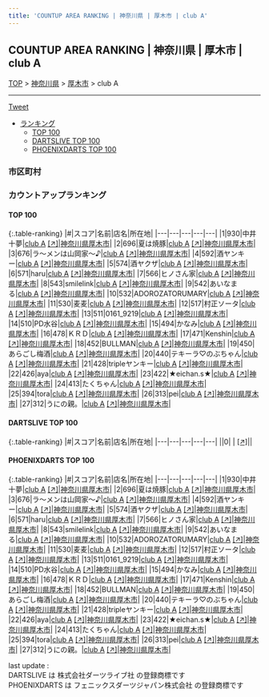 ```yaml
---
title: 'COUNTUP AREA RANKING | 神奈川県 | 厚木市 | club A'
---
```

## COUNTUP AREA RANKING | 神奈川県 | 厚木市 | club A

[TOP](/darts/rank/) > [神奈川県](/darts/rank/神奈川県/) > [厚木市](/darts/rank/神奈川県/厚木市/) > club A

___

<a href="https://twitter.com/share?ref_src=twsrc%5Etfw" data-text="COUNTUP AREA RANKING | 神奈川県厚木市club A" class="twitter-share-button" data-hashtags="DARTSLIVE,PHOENIXDARTS,darts,ダーツ" data-show-count="false">Tweet</a>

* [ランキング](#カウントアップランキング)
    * [TOP 100](#top-100)
    * [DARTSLIVE TOP 100](#dartslive-top-100)
    * [PHOENIXDARTS TOP 100](#phoenixdarts-top-100)

### 市区町村

<ul>

</ul>

### カウントアップランキング

#### TOP 100



{:.table-ranking}
|#|スコア|名前|店名|所在地|
|---|---|---|---|---|
|1|930|<span class="rank-name-pd"><span class="pro-icon-pd"></span>中井 十夢</span>|<a href="/darts/rank/shops/84971.html">club A</a> <a href="https://vs.phoenixdarts.com/jp/shop/shopDetailInfo/s_84971?s_seq=84971">[↗]</a>|<a href="/darts/rank/神奈川県/厚木市">神奈川県厚木市</a>|
|2|696|<span class="rank-name-pd">夏は焼豚</span>|<a href="/darts/rank/shops/84971.html">club A</a> <a href="https://vs.phoenixdarts.com/jp/shop/shopDetailInfo/s_84971?s_seq=84971">[↗]</a>|<a href="/darts/rank/神奈川県/厚木市">神奈川県厚木市</a>|
|3|676|<span class="rank-name-pd">ラ〜メンは山岡家〜♪</span>|<a href="/darts/rank/shops/84971.html">club A</a> <a href="https://vs.phoenixdarts.com/jp/shop/shopDetailInfo/s_84971?s_seq=84971">[↗]</a>|<a href="/darts/rank/神奈川県/厚木市">神奈川県厚木市</a>|
|4|592|<span class="rank-name-pd">酒ヤンキー</span>|<a href="/darts/rank/shops/84971.html">club A</a> <a href="https://vs.phoenixdarts.com/jp/shop/shopDetailInfo/s_84971?s_seq=84971">[↗]</a>|<a href="/darts/rank/神奈川県/厚木市">神奈川県厚木市</a>|
|5|574|<span class="rank-name-pd">酒ヤクザ</span>|<a href="/darts/rank/shops/84971.html">club A</a> <a href="https://vs.phoenixdarts.com/jp/shop/shopDetailInfo/s_84971?s_seq=84971">[↗]</a>|<a href="/darts/rank/神奈川県/厚木市">神奈川県厚木市</a>|
|6|571|<span class="rank-name-pd">haru</span>|<a href="/darts/rank/shops/84971.html">club A</a> <a href="https://vs.phoenixdarts.com/jp/shop/shopDetailInfo/s_84971?s_seq=84971">[↗]</a>|<a href="/darts/rank/神奈川県/厚木市">神奈川県厚木市</a>|
|7|566|<span class="rank-name-pd">ヒノさん家</span>|<a href="/darts/rank/shops/84971.html">club A</a> <a href="https://vs.phoenixdarts.com/jp/shop/shopDetailInfo/s_84971?s_seq=84971">[↗]</a>|<a href="/darts/rank/神奈川県/厚木市">神奈川県厚木市</a>|
|8|543|<span class="rank-name-pd">smilelink</span>|<a href="/darts/rank/shops/84971.html">club A</a> <a href="https://vs.phoenixdarts.com/jp/shop/shopDetailInfo/s_84971?s_seq=84971">[↗]</a>|<a href="/darts/rank/神奈川県/厚木市">神奈川県厚木市</a>|
|9|542|<span class="rank-name-pd">あいなまる</span>|<a href="/darts/rank/shops/84971.html">club A</a> <a href="https://vs.phoenixdarts.com/jp/shop/shopDetailInfo/s_84971?s_seq=84971">[↗]</a>|<a href="/darts/rank/神奈川県/厚木市">神奈川県厚木市</a>|
|10|532|<span class="rank-name-pd">ADOROZATORUMARY</span>|<a href="/darts/rank/shops/84971.html">club A</a> <a href="https://vs.phoenixdarts.com/jp/shop/shopDetailInfo/s_84971?s_seq=84971">[↗]</a>|<a href="/darts/rank/神奈川県/厚木市">神奈川県厚木市</a>|
|11|530|<span class="rank-name-pd">麦麦</span>|<a href="/darts/rank/shops/84971.html">club A</a> <a href="https://vs.phoenixdarts.com/jp/shop/shopDetailInfo/s_84971?s_seq=84971">[↗]</a>|<a href="/darts/rank/神奈川県/厚木市">神奈川県厚木市</a>|
|12|517|<span class="rank-name-pd">村正ソータ</span>|<a href="/darts/rank/shops/84971.html">club A</a> <a href="https://vs.phoenixdarts.com/jp/shop/shopDetailInfo/s_84971?s_seq=84971">[↗]</a>|<a href="/darts/rank/神奈川県/厚木市">神奈川県厚木市</a>|
|13|511|<span class="rank-name-pd">0161_9219</span>|<a href="/darts/rank/shops/84971.html">club A</a> <a href="https://vs.phoenixdarts.com/jp/shop/shopDetailInfo/s_84971?s_seq=84971">[↗]</a>|<a href="/darts/rank/神奈川県/厚木市">神奈川県厚木市</a>|
|14|510|<span class="rank-name-pd">PD水谷</span>|<a href="/darts/rank/shops/84971.html">club A</a> <a href="https://vs.phoenixdarts.com/jp/shop/shopDetailInfo/s_84971?s_seq=84971">[↗]</a>|<a href="/darts/rank/神奈川県/厚木市">神奈川県厚木市</a>|
|15|494|<span class="rank-name-pd">かなみ</span>|<a href="/darts/rank/shops/84971.html">club A</a> <a href="https://vs.phoenixdarts.com/jp/shop/shopDetailInfo/s_84971?s_seq=84971">[↗]</a>|<a href="/darts/rank/神奈川県/厚木市">神奈川県厚木市</a>|
|16|478|<span class="rank-name-pd">ＫＲＤ</span>|<a href="/darts/rank/shops/84971.html">club A</a> <a href="https://vs.phoenixdarts.com/jp/shop/shopDetailInfo/s_84971?s_seq=84971">[↗]</a>|<a href="/darts/rank/神奈川県/厚木市">神奈川県厚木市</a>|
|17|471|<span class="rank-name-pd">Kenshin</span>|<a href="/darts/rank/shops/84971.html">club A</a> <a href="https://vs.phoenixdarts.com/jp/shop/shopDetailInfo/s_84971?s_seq=84971">[↗]</a>|<a href="/darts/rank/神奈川県/厚木市">神奈川県厚木市</a>|
|18|452|<span class="rank-name-pd">BULLMAN</span>|<a href="/darts/rank/shops/84971.html">club A</a> <a href="https://vs.phoenixdarts.com/jp/shop/shopDetailInfo/s_84971?s_seq=84971">[↗]</a>|<a href="/darts/rank/神奈川県/厚木市">神奈川県厚木市</a>|
|19|450|<span class="rank-name-pd">あらごし梅酒</span>|<a href="/darts/rank/shops/84971.html">club A</a> <a href="https://vs.phoenixdarts.com/jp/shop/shopDetailInfo/s_84971?s_seq=84971">[↗]</a>|<a href="/darts/rank/神奈川県/厚木市">神奈川県厚木市</a>|
|20|440|<span class="rank-name-pd">テキーラ♡のぶちゃん</span>|<a href="/darts/rank/shops/84971.html">club A</a> <a href="https://vs.phoenixdarts.com/jp/shop/shopDetailInfo/s_84971?s_seq=84971">[↗]</a>|<a href="/darts/rank/神奈川県/厚木市">神奈川県厚木市</a>|
|21|428|<span class="rank-name-pd">tripleヤンキー</span>|<a href="/darts/rank/shops/84971.html">club A</a> <a href="https://vs.phoenixdarts.com/jp/shop/shopDetailInfo/s_84971?s_seq=84971">[↗]</a>|<a href="/darts/rank/神奈川県/厚木市">神奈川県厚木市</a>|
|22|426|<span class="rank-name-pd">aya</span>|<a href="/darts/rank/shops/84971.html">club A</a> <a href="https://vs.phoenixdarts.com/jp/shop/shopDetailInfo/s_84971?s_seq=84971">[↗]</a>|<a href="/darts/rank/神奈川県/厚木市">神奈川県厚木市</a>|
|23|422|<span class="rank-name-pd">★eichan.s★</span>|<a href="/darts/rank/shops/84971.html">club A</a> <a href="https://vs.phoenixdarts.com/jp/shop/shopDetailInfo/s_84971?s_seq=84971">[↗]</a>|<a href="/darts/rank/神奈川県/厚木市">神奈川県厚木市</a>|
|24|413|<span class="rank-name-pd">たくちゃん</span>|<a href="/darts/rank/shops/84971.html">club A</a> <a href="https://vs.phoenixdarts.com/jp/shop/shopDetailInfo/s_84971?s_seq=84971">[↗]</a>|<a href="/darts/rank/神奈川県/厚木市">神奈川県厚木市</a>|
|25|394|<span class="rank-name-pd">tora</span>|<a href="/darts/rank/shops/84971.html">club A</a> <a href="https://vs.phoenixdarts.com/jp/shop/shopDetailInfo/s_84971?s_seq=84971">[↗]</a>|<a href="/darts/rank/神奈川県/厚木市">神奈川県厚木市</a>|
|26|313|<span class="rank-name-pd">pei</span>|<a href="/darts/rank/shops/84971.html">club A</a> <a href="https://vs.phoenixdarts.com/jp/shop/shopDetailInfo/s_84971?s_seq=84971">[↗]</a>|<a href="/darts/rank/神奈川県/厚木市">神奈川県厚木市</a>|
|27|312|<span class="rank-name-pd">うにの親。</span>|<a href="/darts/rank/shops/84971.html">club A</a> <a href="https://vs.phoenixdarts.com/jp/shop/shopDetailInfo/s_84971?s_seq=84971">[↗]</a>|<a href="/darts/rank/神奈川県/厚木市">神奈川県厚木市</a>|


#### DARTSLIVE TOP 100



{:.table-ranking}
|#|スコア|名前|店名|所在地|
|---|---|---|---|---|
||0|<span class="rank-name-dl"> </span>|<a href="/darts/rank/shops/.html"></a> <a href="">[↗]</a>|<a href="/darts/rank//"></a>|


#### PHOENIXDARTS TOP 100



{:.table-ranking}
|#|スコア|名前|店名|所在地|
|---|---|---|---|---|
|1|930|<span class="rank-name-pd"><span class="pro-icon-pd"></span>中井 十夢</span>|<a href="/darts/rank/shops/84971.html">club A</a> <a href="https://vs.phoenixdarts.com/jp/shop/shopDetailInfo/s_84971?s_seq=84971">[↗]</a>|<a href="/darts/rank/神奈川県/厚木市">神奈川県厚木市</a>|
|2|696|<span class="rank-name-pd">夏は焼豚</span>|<a href="/darts/rank/shops/84971.html">club A</a> <a href="https://vs.phoenixdarts.com/jp/shop/shopDetailInfo/s_84971?s_seq=84971">[↗]</a>|<a href="/darts/rank/神奈川県/厚木市">神奈川県厚木市</a>|
|3|676|<span class="rank-name-pd">ラ〜メンは山岡家〜♪</span>|<a href="/darts/rank/shops/84971.html">club A</a> <a href="https://vs.phoenixdarts.com/jp/shop/shopDetailInfo/s_84971?s_seq=84971">[↗]</a>|<a href="/darts/rank/神奈川県/厚木市">神奈川県厚木市</a>|
|4|592|<span class="rank-name-pd">酒ヤンキー</span>|<a href="/darts/rank/shops/84971.html">club A</a> <a href="https://vs.phoenixdarts.com/jp/shop/shopDetailInfo/s_84971?s_seq=84971">[↗]</a>|<a href="/darts/rank/神奈川県/厚木市">神奈川県厚木市</a>|
|5|574|<span class="rank-name-pd">酒ヤクザ</span>|<a href="/darts/rank/shops/84971.html">club A</a> <a href="https://vs.phoenixdarts.com/jp/shop/shopDetailInfo/s_84971?s_seq=84971">[↗]</a>|<a href="/darts/rank/神奈川県/厚木市">神奈川県厚木市</a>|
|6|571|<span class="rank-name-pd">haru</span>|<a href="/darts/rank/shops/84971.html">club A</a> <a href="https://vs.phoenixdarts.com/jp/shop/shopDetailInfo/s_84971?s_seq=84971">[↗]</a>|<a href="/darts/rank/神奈川県/厚木市">神奈川県厚木市</a>|
|7|566|<span class="rank-name-pd">ヒノさん家</span>|<a href="/darts/rank/shops/84971.html">club A</a> <a href="https://vs.phoenixdarts.com/jp/shop/shopDetailInfo/s_84971?s_seq=84971">[↗]</a>|<a href="/darts/rank/神奈川県/厚木市">神奈川県厚木市</a>|
|8|543|<span class="rank-name-pd">smilelink</span>|<a href="/darts/rank/shops/84971.html">club A</a> <a href="https://vs.phoenixdarts.com/jp/shop/shopDetailInfo/s_84971?s_seq=84971">[↗]</a>|<a href="/darts/rank/神奈川県/厚木市">神奈川県厚木市</a>|
|9|542|<span class="rank-name-pd">あいなまる</span>|<a href="/darts/rank/shops/84971.html">club A</a> <a href="https://vs.phoenixdarts.com/jp/shop/shopDetailInfo/s_84971?s_seq=84971">[↗]</a>|<a href="/darts/rank/神奈川県/厚木市">神奈川県厚木市</a>|
|10|532|<span class="rank-name-pd">ADOROZATORUMARY</span>|<a href="/darts/rank/shops/84971.html">club A</a> <a href="https://vs.phoenixdarts.com/jp/shop/shopDetailInfo/s_84971?s_seq=84971">[↗]</a>|<a href="/darts/rank/神奈川県/厚木市">神奈川県厚木市</a>|
|11|530|<span class="rank-name-pd">麦麦</span>|<a href="/darts/rank/shops/84971.html">club A</a> <a href="https://vs.phoenixdarts.com/jp/shop/shopDetailInfo/s_84971?s_seq=84971">[↗]</a>|<a href="/darts/rank/神奈川県/厚木市">神奈川県厚木市</a>|
|12|517|<span class="rank-name-pd">村正ソータ</span>|<a href="/darts/rank/shops/84971.html">club A</a> <a href="https://vs.phoenixdarts.com/jp/shop/shopDetailInfo/s_84971?s_seq=84971">[↗]</a>|<a href="/darts/rank/神奈川県/厚木市">神奈川県厚木市</a>|
|13|511|<span class="rank-name-pd">0161_9219</span>|<a href="/darts/rank/shops/84971.html">club A</a> <a href="https://vs.phoenixdarts.com/jp/shop/shopDetailInfo/s_84971?s_seq=84971">[↗]</a>|<a href="/darts/rank/神奈川県/厚木市">神奈川県厚木市</a>|
|14|510|<span class="rank-name-pd">PD水谷</span>|<a href="/darts/rank/shops/84971.html">club A</a> <a href="https://vs.phoenixdarts.com/jp/shop/shopDetailInfo/s_84971?s_seq=84971">[↗]</a>|<a href="/darts/rank/神奈川県/厚木市">神奈川県厚木市</a>|
|15|494|<span class="rank-name-pd">かなみ</span>|<a href="/darts/rank/shops/84971.html">club A</a> <a href="https://vs.phoenixdarts.com/jp/shop/shopDetailInfo/s_84971?s_seq=84971">[↗]</a>|<a href="/darts/rank/神奈川県/厚木市">神奈川県厚木市</a>|
|16|478|<span class="rank-name-pd">ＫＲＤ</span>|<a href="/darts/rank/shops/84971.html">club A</a> <a href="https://vs.phoenixdarts.com/jp/shop/shopDetailInfo/s_84971?s_seq=84971">[↗]</a>|<a href="/darts/rank/神奈川県/厚木市">神奈川県厚木市</a>|
|17|471|<span class="rank-name-pd">Kenshin</span>|<a href="/darts/rank/shops/84971.html">club A</a> <a href="https://vs.phoenixdarts.com/jp/shop/shopDetailInfo/s_84971?s_seq=84971">[↗]</a>|<a href="/darts/rank/神奈川県/厚木市">神奈川県厚木市</a>|
|18|452|<span class="rank-name-pd">BULLMAN</span>|<a href="/darts/rank/shops/84971.html">club A</a> <a href="https://vs.phoenixdarts.com/jp/shop/shopDetailInfo/s_84971?s_seq=84971">[↗]</a>|<a href="/darts/rank/神奈川県/厚木市">神奈川県厚木市</a>|
|19|450|<span class="rank-name-pd">あらごし梅酒</span>|<a href="/darts/rank/shops/84971.html">club A</a> <a href="https://vs.phoenixdarts.com/jp/shop/shopDetailInfo/s_84971?s_seq=84971">[↗]</a>|<a href="/darts/rank/神奈川県/厚木市">神奈川県厚木市</a>|
|20|440|<span class="rank-name-pd">テキーラ♡のぶちゃん</span>|<a href="/darts/rank/shops/84971.html">club A</a> <a href="https://vs.phoenixdarts.com/jp/shop/shopDetailInfo/s_84971?s_seq=84971">[↗]</a>|<a href="/darts/rank/神奈川県/厚木市">神奈川県厚木市</a>|
|21|428|<span class="rank-name-pd">tripleヤンキー</span>|<a href="/darts/rank/shops/84971.html">club A</a> <a href="https://vs.phoenixdarts.com/jp/shop/shopDetailInfo/s_84971?s_seq=84971">[↗]</a>|<a href="/darts/rank/神奈川県/厚木市">神奈川県厚木市</a>|
|22|426|<span class="rank-name-pd">aya</span>|<a href="/darts/rank/shops/84971.html">club A</a> <a href="https://vs.phoenixdarts.com/jp/shop/shopDetailInfo/s_84971?s_seq=84971">[↗]</a>|<a href="/darts/rank/神奈川県/厚木市">神奈川県厚木市</a>|
|23|422|<span class="rank-name-pd">★eichan.s★</span>|<a href="/darts/rank/shops/84971.html">club A</a> <a href="https://vs.phoenixdarts.com/jp/shop/shopDetailInfo/s_84971?s_seq=84971">[↗]</a>|<a href="/darts/rank/神奈川県/厚木市">神奈川県厚木市</a>|
|24|413|<span class="rank-name-pd">たくちゃん</span>|<a href="/darts/rank/shops/84971.html">club A</a> <a href="https://vs.phoenixdarts.com/jp/shop/shopDetailInfo/s_84971?s_seq=84971">[↗]</a>|<a href="/darts/rank/神奈川県/厚木市">神奈川県厚木市</a>|
|25|394|<span class="rank-name-pd">tora</span>|<a href="/darts/rank/shops/84971.html">club A</a> <a href="https://vs.phoenixdarts.com/jp/shop/shopDetailInfo/s_84971?s_seq=84971">[↗]</a>|<a href="/darts/rank/神奈川県/厚木市">神奈川県厚木市</a>|
|26|313|<span class="rank-name-pd">pei</span>|<a href="/darts/rank/shops/84971.html">club A</a> <a href="https://vs.phoenixdarts.com/jp/shop/shopDetailInfo/s_84971?s_seq=84971">[↗]</a>|<a href="/darts/rank/神奈川県/厚木市">神奈川県厚木市</a>|
|27|312|<span class="rank-name-pd">うにの親。</span>|<a href="/darts/rank/shops/84971.html">club A</a> <a href="https://vs.phoenixdarts.com/jp/shop/shopDetailInfo/s_84971?s_seq=84971">[↗]</a>|<a href="/darts/rank/神奈川県/厚木市">神奈川県厚木市</a>|


<div class="footer border-top border-gray-light mt-5 pt-3 text-right text-gray">
    last update : <span style="font-weight: italic" id="foot_last_modified"></span><br />
    DARTSLIVE は 株式会社ダーツライブ社 の登録商標です<br />
    PHOENIXDARTS は フェニックスダーツジャパン株式会社 の登録商標です<br />
</div>

<script src="https://cdnjs.cloudflare.com/ajax/libs/jquery.tablesorter/2.31.3/js/jquery.tablesorter.min.js" integrity="sha512-qzgd5cYSZcosqpzpn7zF2ZId8f/8CHmFKZ8j7mU4OUXTNRd5g+ZHBPsgKEwoqxCtdQvExE5LprwwPAgoicguNg==" crossorigin="anonymous" referrerpolicy="no-referrer"></script>
<link rel="stylesheet" href="https://cdnjs.cloudflare.com/ajax/libs/jquery.tablesorter/2.31.3/css/theme.default.min.css" integrity="sha512-wghhOJkjQX0Lh3NSWvNKeZ0ZpNn+SPVXX1Qyc9OCaogADktxrBiBdKGDoqVUOyhStvMBmJQ8ZdMHiR3wuEq8+w==" crossorigin="anonymous" referrerpolicy="no-referrer" />
<script>
$(function() {
    $(".table-ranking").tablesorter({sortList:[[0, 0]]});
    $("#foot_last_modified").text(formatDate(new Date(document.lastModified), 'yyyy-MM-dd HH:mm:ss'));
});
</script>

<script async src="https://platform.twitter.com/widgets.js" charset="utf-8"></script>